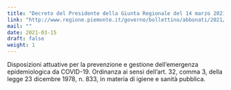 ```yaml
---
title: "Decreto del Presidente della Giunta Regionale del 14 marzo 2021, n.37"
link: "http://www.regione.piemonte.it/governo/bollettino/abbonati/2021/10/suppo6/00000001.htm"
mail: ""
date: 2021-03-15
draft: false
weight: 1
---
```


Disposizioni attuative per la prevenzione e gestione dell’emergenza epidemiologica da COVID-19. Ordinanza ai sensi dell’art. 32, comma 3, della legge 23 dicembre 1978, n. 833, in materia di igiene e sanità pubblica.  
